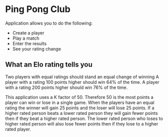 # Ping Pong Club

Application allows you to do the following:

- Create a player
- Play a match
- Enter the results
- See your rating change

## What an Elo rating tells you

Two players with equal ratings should stand an equal change of winning
A player with a rating 100 points higher should win 64% of the time.
A player with a rating 200 points higher should win 76% of the time.

This application uses a K factor of 50. Therefore 50 is the most points a player can win
or lose in a single game.  When the players have an equal rating the winner will gain 25 points and the loser will lose 25 points.  If a higher rated person beats a lower rated person they will gain fewer points then if they beat a higher rated person.  The lower rated person who loses to higher rated person will also lose fewer points then if they lose to a higher rated player.
